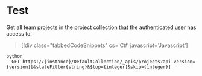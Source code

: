 # Test

Get all team projects in the project collection that the authenticated user has access to.

>[!div class="tabbedCodeSnippets" cs='C#' javascript='Javascript']
```
python
  GET https://{instance}/DefaultCollection/_apis/projects?api-version={version}[&stateFilter{string}&$top={integer}&skip={integer}]
  
``` 
